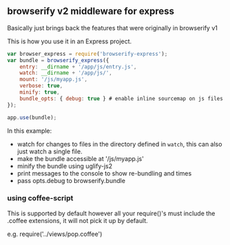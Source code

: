 ## browserify v2 middleware for express 

Basically just brings back the features that were originally in browserify v1

This is how you use it in an Express project.

```javascript
var browser_express = require('browserify-express');
var bundle = browserify_express({
	entry: __dirname + '/app/js/entry.js',
	watch: __dirname + '/app/js/',
	mount: '/js/myapp.js',
	verbose: true,
	minify: true,
	bundle_opts: { debug: true } # enable inline sourcemap on js files 
});

app.use(bundle);
```

In this example: 

* watch for changes to files in the directory defined in `watch`, this can also just watch a single file. 
* make the bundle accessible at '/js/myapp.js'
* minify the bundle using uglify-js2
* print messages to the console to show re-bundling and times
* pass opts.debug to browserify.bundle

### using coffee-script

This is supported by default however all your require()'s must include the .coffee extensions, it will not pick it up by default.


e.g. require('../views/pop.coffee')



